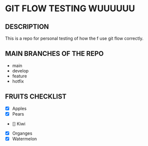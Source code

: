 # GIT FLOW TESTING WUUUUUU

## DESCRIPTION

This is a repo for personal testing of how the f use git flow correctly.

## MAIN BRANCHES OF THE REPO

- main
- develop
- feature
- hotfix

## FRUITS CHECKLIST

- [x] Apples
- [x] Pears
- [] Kiwi
- [x] Organges
- [x] Watermelon
